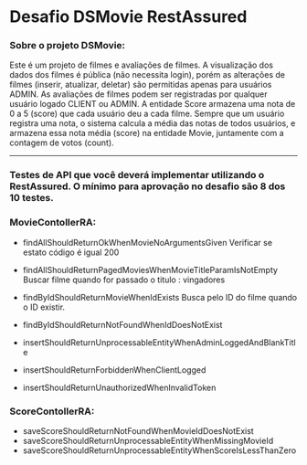 # Desafio DSMovie RestAssured

### Sobre o projeto DSMovie:
Este é um projeto de filmes e avaliações de filmes. A visualização dos dados dos filmes é pública (não necessita login), porém as alterações de filmes (inserir, atualizar, deletar) são permitidas apenas para usuários ADMIN. As avaliações de filmes podem ser registradas por qualquer usuário logado CLIENT ou ADMIN. A entidade Score armazena uma nota de 0 a 5 (score) que cada usuário deu a cada filme. Sempre que um usuário registra uma nota, o sistema calcula a média das notas de todos usuários, e armazena essa nota média (score) na entidade Movie, juntamente com a contagem de votos (count).

---

### Testes de API que você deverá implementar utilizando o RestAssured. O mínimo para aprovação no desafio são 8 dos 10 testes.

### MovieContollerRA:
-	findAllShouldReturnOkWhenMovieNoArgumentsGiven
Verificar se estato código é igual 200

- findAllShouldReturnPagedMoviesWhenMovieTitleParamIsNotEmpty
Buscar filme quando for passado o titulo : vingadores

- findByIdShouldReturnMovieWhenIdExists
Busca pelo ID do filme quando o ID existir.

- findByIdShouldReturnNotFoundWhenIdDoesNotExist
- insertShouldReturnUnprocessableEntityWhenAdminLoggedAndBlankTitle
- insertShouldReturnForbiddenWhenClientLogged
- insertShouldReturnUnauthorizedWhenInvalidToken

### ScoreContollerRA:
- saveScoreShouldReturnNotFoundWhenMovieIdDoesNotExist
- saveScoreShouldReturnUnprocessableEntityWhenMissingMovieId
- saveScoreShouldReturnUnprocessableEntityWhenScoreIsLessThanZero

